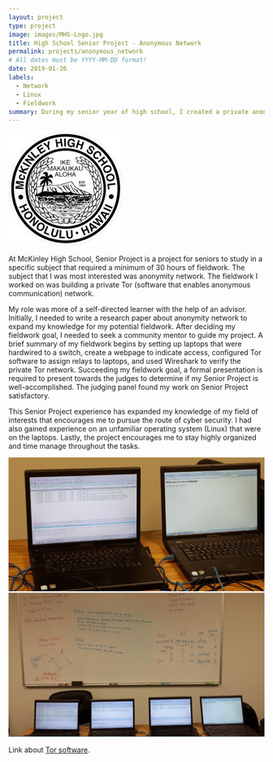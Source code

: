 ```yaml
---
layout: project
type: project
image: images/MHS-Logo.jpg
title: High School Senior Project - Anonymous Network
permalink: projects/anonymous_network
# All dates must be YYYY-MM-DD format!
date: 2019-01-26
labels:
  - Network
  - Linux
  - Fieldwork
summary: During my senior year of high school, I created a private anonymous network as my Senior Project.
---
```


<img class="ui small right floated rounded image" src="/images/MHS-Logo.jpg">

At McKinley High School, Senior Project is a project for seniors to study in a specific subject that required a minimum of 30 hours of fieldwork. The subject that I was most interested was anonymity network. The fieldwork I worked on was building a private Tor (software that enables anonymous communication) network.

My role was more of a self-directed learner with the help of an advisor. Initially, I needed to write a research paper about anonymity network to expand my knowledge for my potential fieldwork. After deciding my fieldwork goal, I needed to seek a community mentor to guide my project. A brief summary of my fieldwork begins by setting up laptops that were hardwired to a switch, create a webpage to indicate access, configured Tor software to assign relays to laptops, and used Wireshark to verify the private Tor network. Succeeding my fieldwork goal, a formal presentation is required to present towards the judges to determine if my Senior Project is well-accomplished. The judging panel found my work on Senior Project satisfactory.

This Senior Project experience has expanded my knowledge of my field of interests that encourages me to pursue the route of cyber security. I had also gained experience on an unfamiliar operating system (Linux) that were on the laptops. Lastly, the project encourages me to stay highly organized and time manage throughout the tasks.

<img class="ui extra large right floated rounded image" src="/images/Network1.PNG"> 

<img class="ui huge right floated rounded image" src="/images/Network2.PNG">




Link about [Tor software](https://www.torproject.org/).
